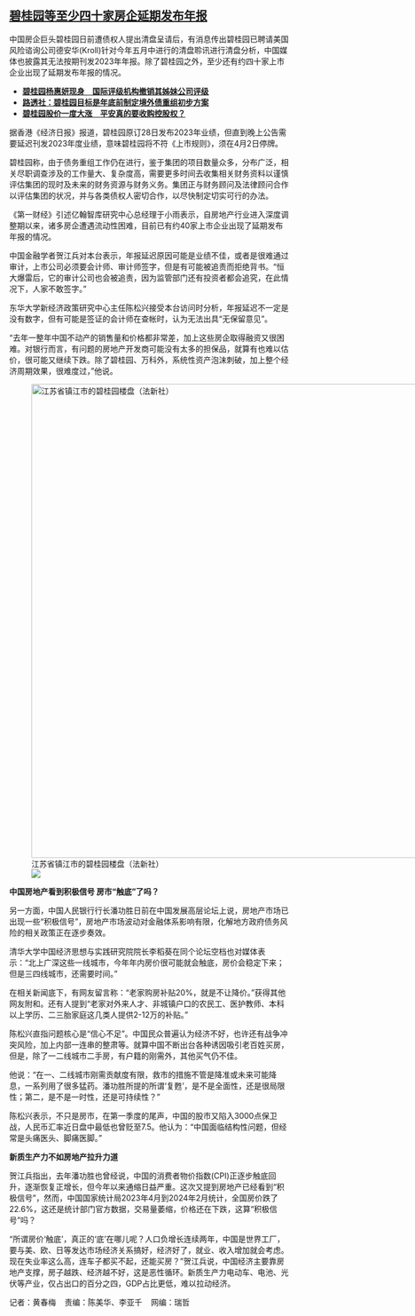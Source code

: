 <!--1711724580000-->
[碧桂园等至少四十家房企延期发布年报](https://www.rfa.org/mandarin/yataibaodao/jingmao/hcm1-03292024063914.html)
------

<p>中国房企巨头碧桂园日前遭债权人提出清盘呈请后，有消息传出碧桂园已聘请美国风险谘询公司德安华(Kroll)针对今年五月中进行的清盘聆讯进行清盘分析，中国媒体也披露其无法按期刊发2023年年报。除了碧桂园之外，至少还有约四十家上市企业出现了延期发布年报的情况。</p><ul><li class="teaserimg"><a href="https://www.rfa.org/mandarin/Xinwen/3-11112023105228.html"> </a><strong><span class="result-title"><a class="state-published" href="https://www.rfa.org/mandarin/Xinwen/7-11132023120655.html">碧桂园杨惠妍现身　国际评级机构撤销其姊妹公司评级</a></span></strong></li><li><strong><span class="result-title"> <a class="state-published" href="https://www.rfa.org/mandarin/Xinwen/3-11112023105228.html">路透社：碧桂园目标是年底前制定境外债重组初步方案</a> </span></strong></li><li><span class="result-title"> <a class="state-published" href="https://www.rfa.org/mandarin/Xinwen/6-11082023115958.html"><strong>碧桂园股价一度大涨　平安真的要收购控股权？</strong></a> </span></li></ul><p>据香港《经济日报》报道，碧桂园原订28日发布2023年业绩，但直到晚上公告需要延迟刊发2023年度业绩，意味碧桂园将不符《上市规则》，须在4月2日停牌。</p><p>碧桂园称，由于债务重组工作仍在进行，鉴于集团的项目数量众多，分布广泛，相关尽职调查涉及的工作量大、复杂度高，需要更多时间去收集相关财务资料以谨慎评估集团的现时及未来的财务资源与财务义务。集团正与财务顾问及法律顾问合作以评估集团的状况，并与各类债权人密切合作，以尽快制定切实可行的办法。</p><p>《第一财经》引述亿翰智库研究中心总经理于小雨表示，自房地产行业进入深度调整期以来，诸多房企遭遇流动性困难，目前已有约40家上市企业出现了延期发布年报的情况。</p><p>中国金融学者贺江兵对本台表示，年报延迟原因可能是业绩不佳，或者是很难通过审计，上市公司必须要会计师、审计师签字，但是有可能被追责而拒绝背书。“恒大爆雷后，它的审计公司也会被追责，因为监管部门还有投资者都会追究，在此情况下，人家不敢签字。”</p><p>东华大学新经济政策研究中心主任陈松兴接受本台访问时分析，年报延迟不一定是没有数字，但有可能是签证的会计师在查帐时，认为无法出具“无保留意见”。</p><p>“去年一整年中国不动产的销售量和价格都非常差，加上这些房企取得融资又很困难。对银行而言，有问题的房地产开发商可能没有太多的担保品，就算有也难以估价，很可能又继续下跌。除了碧桂园、万科外，系统性资产泡沫刺破，加上整个经济周期效果，很难度过，”他说。</p><p><figure class="image-richtext image-inline captioned" style="width:1280px;"><img alt="江苏省镇江市的碧桂园楼盘（法新社）" height="854" src="https://www.rfa.org/mandarin/yataibaodao/jingmao/hcm1-03292024063914.html/000_33xv93h.jpg/@@images/23d9e79c-4edb-4144-beeb-42cfabd18f3a.jpeg" title="000_33XV93H.jpg" width="1280"/><figcaption class="image-caption">江苏省镇江市的碧桂园楼盘（法新社）</figcaption><small></small><div id="zoomattribute"><a data-caption="江苏省镇江市的碧桂园楼盘（法新社）" data-fancybox="" href="https://www.rfa.org/mandarin/yataibaodao/jingmao/hcm1-03292024063914.html/000_33xv93h.jpg" id="single_image" title="江苏省镇江市的碧桂园楼盘（法新社）"><img src="/++plone++rfa-resources/img/icon-zoom.png"/></a></div></figure></p><p><strong>中国房地产看到积极信号 房市“触底”了吗？</strong></p><p>另一方面，中国人民银行行长潘功胜日前在中国发展高层论坛上说，房地产市场已出现一些“积极信号”，房地产市场波动对金融体系影响有限，化解地方政府债务风险的相关政策正在逐步奏效。</p><p>清华大学中国经济思想与实践研究院院长李稻葵在同个论坛空档也对媒体表示：“北上广深这些一线城市，今年年内房价很可能就会触底，房价会稳定下来；但是三四线城市，还需要时间。”</p><p>在相关新闻底下，有网友留言称：“老家购房补贴20%，就是不让降价。”获得其他网友附和。还有人提到“老家对外来人才、非城镇户口的农民工、医护教师、本科以上学历、二三胎家庭这几类人提供2-12万的补贴。”</p><p>陈松兴直指问题核心是“信心不足”。中国民众普遍认为经济不好，也许还有战争冲突风险，加上内部一连串的整肃等。就算中国不断出台各种诱因吸引老百姓买房，但是，除了一二线城市二手房，有户籍的刚需外，其他买气仍不佳。</p><p>他说：“在一、二线城市刚需贡献度有限，救市的措施不管是降准或未来可能降息，一系列用了很多猛药。潘功胜所提的所谓‘复甦’，是不是全面性，还是很局限性；第二，是不是一时性，还是可持续性？”</p><p>陈松兴表示，不只是房市，在第一季度的尾声，中国的股市又陷入3000点保卫战，人民币汇率近日盘中最低也曾贬至7.5。他认为：“中国面临结构性问题，但经常是头痛医头、脚痛医脚。”</p><p><strong>新质生产力不如房地产拉升力道</strong></p><p>贺江兵指出，去年潘功胜也曾经说，中国的消费者物价指数(CPI)正逐步触底回升，逐渐恢复正增长，但今年以来通缩日益严重。这次又提到房地产已经看到“积极信号”，然而，中国国家统计局2023年4月到2024年2月统计，全国房价跌了22.6%，这还是统计部门官方数据，交易量萎缩，价格还在下跌，这算“积极信号”吗？</p><p>“所谓房价‘触底’，真正的‘底’在哪儿呢？人口负增长连续两年，中国是世界工厂，要与美、欧、日等发达市场经济关系搞好，经济好了，就业、收入增加就会考虑。现在失业率这么高，连车子都买不起，还能买房？”贺江兵说，中国经济主要靠房地产支撑，房子越跌、经济越不好，这是恶性循环。新质生产力电动车、电池、光伏等产业，仅占出口的百分之四，GDP占比更低，难以拉动经济。</p><p>记者：黄春梅    责编：陈美华、李亚千    网编：瑞哲</p>
